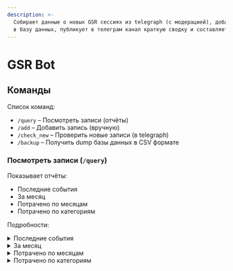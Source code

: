 ```yaml
---
description: >-
  Собирает данные о новых GSR сессиях из telegraph (с модерацией), добавляет их
  в базу данных, публикует в телеграм канал краткую сводку и составляет отчёты.
---
```


# GSR Bot

## Команды

Список команд:

* `/query` – Посмотреть записи (отчёты)
* `/add` – Добавить запись (вручную)
* `/check_new` – Проверить новые записи (в telegraph)
* `/backup` – Получить dump базы данных в CSV формате

### Посмотреть записи (`/query`)

Показывает отчёты:

* Последние события
* За месяц
* Потрачено по месяцам
* Потрачено по категориям

Подробности:

<details>

<summary>Последние события</summary>

Выводит последние события по категориям:

* Сессия
* Диагностика
* Ранговая сессия
* Ранговая сессия в СЧ1
* Ранговая сессия в СЧ2 (если есть)
* Продукт GSR
* Оплата экспертного
* Оплата 1+ <mark style="background-color:orange;">нужно убрать</mark>

Пример отчёта:

![](<.gitbook/assets/image (2).png>)

<pre class="language-markdown"><code class="lang-markdown"><strong>**Последняя сессия:**
</strong>24.10.2023 1PRO (из диагностики), 2 600 ₽

**Последняя диагностика:**
23.10.2023 Диагностика на 2 модуль

**Последняя ранговая:**
31.05.2023 Ранг, 5 000 ₽

**Последняя ранговая в СЧ1:**
11.10.2023 Ранговая в СЧ1 – 5, 8 000 ₽

**Последний продукт GSR:**
01.09.2023 1 модуль с ДУ, 14 000 ₽

**Оплата экспертного:**
01.09.2023 Сентябрь 2023, 10 000 ₽

**Оплата 1+:**
01.08.2023 Август 2023, 4 000 ₽
</code></pre>

</details>

<details>

<summary>За месяц</summary>

Предлагает выбрать период и выводит список всех месяцев:

![](.gitbook/assets/telegram-cloud-photo-size-2-5352778034488400745-y.jpg)

В отчёте за месяц траты по категориям (название, кол-во трат из этой категории, потраченная сумма на категорию) и всего.

Пример отчёта:

<pre class="language-markdown"><code class="lang-markdown">**Отчёт за Сентябрь 2023:**

**Сессия** (17): 44 200 ₽
**Диагностика** (1): 0 ₽
**Продукт GSR** (1): 14 000 ₽
**Сопровождение** (1): 10 000 ₽
**ПГ1** (1): 0 ₽

<strong>**Всего потрачено**: 68 200 ₽
</strong></code></pre>

</details>

<details>

<summary>Потрачено по месяцам</summary>

Предлагает выбрать период:&#x20;

* текущий месяц
* 3 месяца
* 6 месяцев
* год
* указать вручную (0 – текущий месяц, 1 – текущий + предыдущий месяц...)

![](.gitbook/assets/telegram-cloud-photo-size-2-5352778034488400770-y.jpg)

После выбора периода нужно выбрать форму отчета:

* короткая (только общая сумма по месяцам)
* подробная (общая сумма по месяцам + траты по категориям)

Пример короткого отчета за 3 месяца (с октября 2023):

![](.gitbook/assets/image.png)

Пример подробного отчета за 3 месяца (с октября 2023):

![](<.gitbook/assets/image (1).png>)

</details>

<details>

<summary>Потрачено по категориям</summary>

Выводит общую сумму трат по категориям (название категории, кол-во трат в ней и сумма трат на категорию) и всего потрачено.

Пример отчёта:

<pre class="language-markdown"><code class="lang-markdown"><strong>**Отчёт по категориям:**
</strong>
**Сессия** (26): 10 000 ₽
<strong>**ПГ1** (1): 0 ₽
</strong>**Сопутствующие расходы** (2): 12 000 ₽
**Продукт GSR** (8): 50 000 ₽
**ПГ2** (1): 0 ₽
**Сопровождение** (11): 110 000 ₽
**Подписка 1+** (6): 24 000 ₽
**Диагностика** (18): 12 000 ₽
**Самосессия** (3): 0 ₽
**Подключение к истоку** (2): 150 000 ₽

**Всего потрачено**: 368 000 ₽
</code></pre>

</details>
